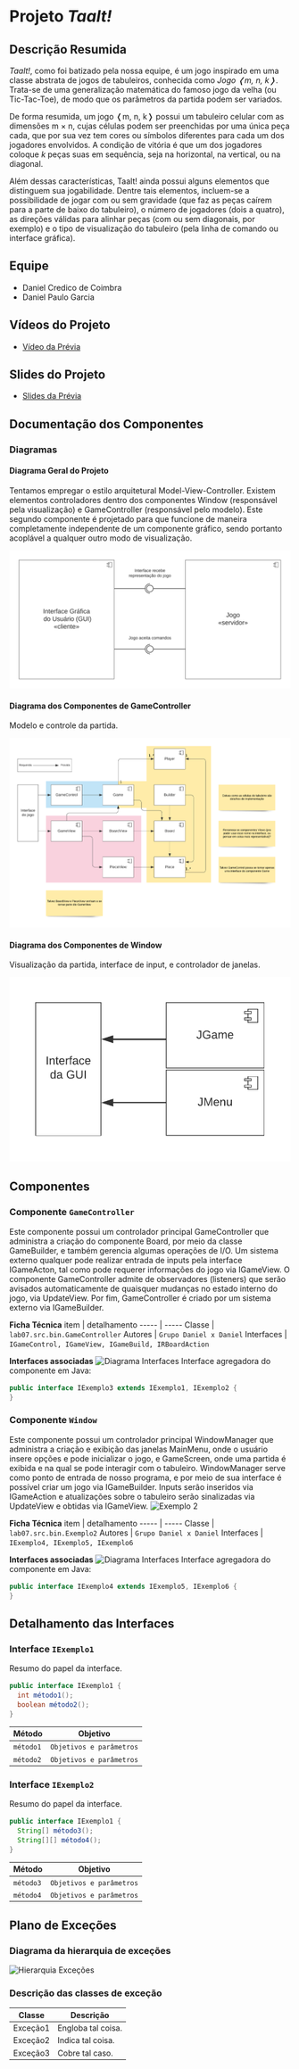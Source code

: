# Projeto _Taalt!_

## Descrição Resumida

_Taalt!_, como foi batizado pela nossa equipe, é um jogo inspirado em uma classe abstrata de jogos de tabuleiros, conhecida como _Jogo ❬m, n, k❭_. Trata-se de uma generalização matemática do famoso jogo da velha (ou Tic-Tac-Toe), de modo que os parâmetros da partida podem ser variados.

De forma resumida, um jogo ❬m, n, k❭ possui um tabuleiro celular com as dimensões m × n, cujas células podem ser preenchidas por uma única peça cada, que por sua vez tem cores ou símbolos diferentes para cada um dos jogadores envolvidos. A condição de vitória é que um dos jogadores coloque *k* peças suas em sequência, seja na horizontal, na vertical, ou na diagonal.

Além dessas características, Taalt! ainda possui alguns elementos que distinguem sua jogabilidade. Dentre tais elementos, incluem-se a possibilidade de jogar com ou sem gravidade (que faz as peças caírem para a parte de baixo do tabuleiro), o número de jogadores (dois a quatro), as direções válidas para alinhar peças (com ou sem diagonais, por exemplo) e o tipo de visualização do tabuleiro (pela linha de comando ou interface gráfica).



## Equipe
* Daniel Credico de Coimbra
* Daniel Paulo Garcia



## Vídeos do Projeto
* [Vídeo da Prévia](assets/Prévia_Vídeo.mp4)



## Slides do Projeto
* [Slides da Prévia](assets/Prévia_Slides.pdf)



## Documentação dos Componentes

### Diagramas

#### Diagrama Geral do Projeto
Tentamos empregar o estilo arquitetural Model-View-Controller. Existem elementos controladores dentro dos componentes Window (responsável pela visualização) e GameController (responsável pelo modelo). Este segundo componente é projetado para que funcione de maneira completamente independente de um componente gráfico, sendo portanto acoplável a qualquer outro modo de visualização.

![Diagrama Geral do Projeto](assets/Arquitetura_Geral.png)

#### Diagrama dos Componentes de GameController
Modelo e controle da partida.

![Diagrama Geral do Projeto](assets/Arquitetura_Jogo.png)

#### Diagrama dos Componentes de Window
Visualização da partida, interface de input, e controlador de janelas.

![Diagrama Geral do Projeto](assets/Arquitetura_GUI.png)



## Componentes

### Componente `GameController`
Este componente possui um controlador principal GameController que administra a criação do componente Board, por meio da classe GameBuilder, e também gerencia algumas operações de I/O. Um sistema externo qualquer pode realizar entrada de inputs pela interface IGameActon, tal como pode requerer informações do jogo via IGameView. O componente GameController admite de observadores (listeners) que serão avisados automaticamente de quaisquer mudanças no estado interno do jogo, via UpdateView. Por fim, GameController é criado por um sistema externo via IGameBuilder.

**Ficha Técnica**
item | detalhamento
----- | -----
Classe | `lab07.src.bin.GameController`
Autores | `Grupo Daniel x Daniel`
Interfaces | `IGameControl, IGameView, IGameBuild, IRBoardAction`

**Interfaces associadas**
![Diagrama Interfaces](assets/imagem)
Interface agregadora do componente em Java:
~~~java
public interface IExemplo3 extends IExemplo1, IExemplo2 {
}
~~~


### Componente `Window`
Este componente possui um controlador principal WindowManager que administra a criação e exibição das janelas MainMenu, onde o usuário insere opções e pode inicializar o jogo, e GameScreen, onde uma partida é exibida e na qual se pode interagir com o tabuleiro. WindowManager serve como ponto de entrada de nosso programa, e por meio de sua interface é possível criar um jogo via IGameBuilder. Inputs serão inseridos via IGameAction e atualizações sobre o tabuleiro serão sinalizadas via UpdateView e obtidas via IGameView.
![Exemplo 2](assets/imagem)

**Ficha Técnica**
item | detalhamento
----- | -----
Classe | `lab07.src.bin.Exemplo2`
Autores | `Grupo Daniel x Daniel`
Interfaces | `IExemplo4, IExemplo5, IExemplo6`

**Interfaces associadas**
![Diagrama Interfaces](assets/imagem)
Interface agregadora do componente em Java:
~~~java
public interface IExemplo4 extends IExemplo5, IExemplo6 {
}
~~~



## Detalhamento das Interfaces
### Interface `IExemplo1`
Resumo do papel da interface.
~~~java
public interface IExemplo1 {
  int método1();
  boolean método2();
}
~~~
Método | Objetivo
-------| --------
`método1` | `Objetivos e parâmetros`
`método2` | `Objetivos e parâmetros`

### Interface `IExemplo2`
Resumo do papel da interface.
~~~java
public interface IExemplo1 {
  String[] método3();
  String[][] método4();
}
~~~
Método | Objetivo
-------| --------
`método3` | `Objetivos e parâmetros`
`método4` | `Objetivos e parâmetros`



## Plano de Exceções

### Diagrama da hierarquia de exceções
![Hierarquia Exceções](assets/imagem)

### Descrição das classes de exceção
Classe | Descrição
----- | -----
Exceção1 | Engloba tal coisa.
Exceção2 | Indica tal coisa.
Exceção3 | Cobre tal caso.
